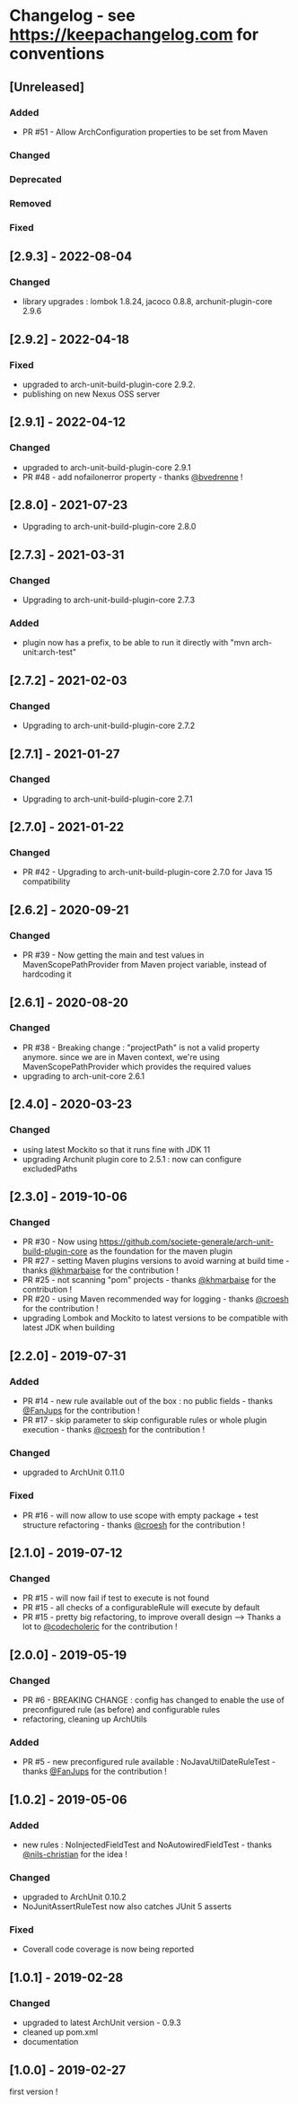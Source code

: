 # Changelog - see https://keepachangelog.com for conventions

## [Unreleased]

### Added

- PR #51 - Allow ArchConfiguration properties to be set from Maven

### Changed

### Deprecated

### Removed

### Fixed

## [2.9.3] - 2022-08-04

### Changed

- library upgrades : lombok 1.8.24, jacoco 0.8.8, archunit-plugin-core 2.9.6

## [2.9.2] - 2022-04-18

### Fixed

- upgraded to arch-unit-build-plugin-core 2.9.2.
- publishing on new Nexus OSS server

## [2.9.1] - 2022-04-12

### Changed

- upgraded to arch-unit-build-plugin-core 2.9.1
- PR #48 - add nofailonerror property - thanks [@bvedrenne](https://github.com/bvedrenne) !

## [2.8.0] - 2021-07-23

- Upgrading to arch-unit-build-plugin-core 2.8.0

## [2.7.3] - 2021-03-31

### Changed

- Upgrading to arch-unit-build-plugin-core 2.7.3

### Added

- plugin now has a prefix, to be able to run it directly with "mvn arch-unit:arch-test"

## [2.7.2] - 2021-02-03

### Changed

- Upgrading to arch-unit-build-plugin-core 2.7.2

## [2.7.1] - 2021-01-27

### Changed

- Upgrading to arch-unit-build-plugin-core 2.7.1

## [2.7.0] - 2021-01-22

### Changed

- PR #42 - Upgrading to arch-unit-build-plugin-core 2.7.0 for Java 15 compatibility

## [2.6.2] - 2020-09-21

### Changed
- PR #39 - Now getting the main and test values in MavenScopePathProvider from Maven project variable, instead of hardcoding it


## [2.6.1] - 2020-08-20

### Changed
- PR #38 - Breaking change : "projectPath" is not a valid property anymore. since we are in Maven context, we're using MavenScopePathProvider which provides the required values
- upgrading to arch-unit-core 2.6.1


## [2.4.0] - 2020-03-23

### Changed
- using latest Mockito so that it runs fine with JDK 11
- upgrading Archunit plugin core to 2.5.1 : now can configure excludedPaths

## [2.3.0] - 2019-10-06

### Changed
- PR #30 - Now using https://github.com/societe-generale/arch-unit-build-plugin-core as the foundation for the maven plugin 
- PR #27 - setting Maven plugins versions to avoid warning at build time - thanks [@khmarbaise](https://github.com/khmarbaise) for the contribution !
- PR #25 - not scanning "pom" projects - thanks [@khmarbaise](https://github.com/khmarbaise) for the contribution !
- PR #20 - using Maven recommended way for logging - thanks [@croesh](https://github.com/croesh) for the contribution !
- upgrading Lombok and Mockito to latest versions to be compatible with latest JDK when building

## [2.2.0] - 2019-07-31

### Added
- PR #14 - new rule available out of the box : no public fields - thanks [@FanJups](https://github.com/FanJups) for the contribution !
- PR #17 - skip parameter to skip configurable rules or whole plugin execution - thanks [@croesh](https://github.com/croesch) for the contribution !

### Changed
- upgraded to ArchUnit 0.11.0

### Fixed
- PR #16 - will now allow to use scope with empty package + test structure refactoring - thanks [@croesh](https://github.com/croesch) for the contribution !

## [2.1.0] - 2019-07-12

### Changed
- PR #15 - will now fail if test to execute is not found
- PR #15 - all checks of a configurableRule will execute by default
- PR #15 - pretty big refactoring, to improve overall design
--> Thanks a lot to [@codecholeric](https://github.com/codecholeric) for the contribution ! 

## [2.0.0] - 2019-05-19

### Changed
- PR #6 - BREAKING CHANGE : config has changed to enable the use of preconfigured rule (as before) and configurable rules 
- refactoring, cleaning up ArchUtils

### Added
- PR #5 - new preconfigured rule available : NoJavaUtilDateRuleTest - thanks [@FanJups](https://github.com/FanJups) for the contribution ! 


## [1.0.2] - 2019-05-06

### Added
- new rules : NoInjectedFieldTest and NoAutowiredFieldTest - thanks [@nils-christian](https://github.com/nils-christian) for the idea !

### Changed
- upgraded to ArchUnit 0.10.2
- NoJunitAssertRuleTest now also catches JUnit 5 asserts

### Fixed
- Coverall code coverage is now being reported

## [1.0.1] - 2019-02-28

### Changed
- upgraded to latest ArchUnit version - 0.9.3
- cleaned up pom.xml
- documentation

## [1.0.0] - 2019-02-27

first version !
